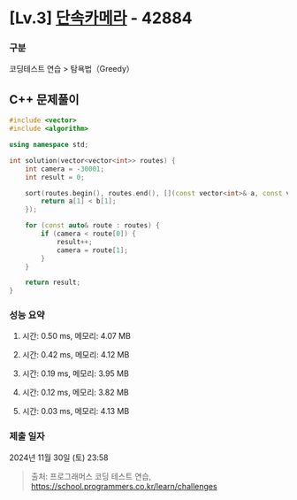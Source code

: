 # [Lv.3] [단속카메라](https://school.programmers.co.kr/learn/courses/30/lessons/42884?language=cpp) - 42884 

### 구분

코딩테스트 연습 > 탐욕법（Greedy）

## C++ 문제풀이

```cpp
#include <vector>
#include <algorithm>

using namespace std;

int solution(vector<vector<int>> routes) {
    int camera = -30001;
    int result = 0;

    sort(routes.begin(), routes.end(), [](const vector<int>& a, const vector<int>& b) {
        return a[1] < b[1];
    });

    for (const auto& route : routes) {
        if (camera < route[0]) {
            result++;
            camera = route[1];
        }
    }

    return result;
}
```

### 성능 요약

1. 시간: 0.50 ms, 메모리: 4.07 MB

2. 시간: 0.42 ms, 메모리: 4.12 MB
3. 시간: 0.19 ms, 메모리: 3.95 MB
4. 시간: 0.12 ms, 메모리: 3.82 MB
5. 시간: 0.03 ms, 메모리: 4.13 MB

### 제출 일자

2024년 11월 30일 (토) 23:58

> 출처: 프로그래머스 코딩 테스트 연습, https://school.programmers.co.kr/learn/challenges